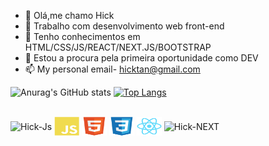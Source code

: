 - 👋 Olá,me chamo Hick
- 👀 Trabalho com desenvolvimento web front-end
- 🌱 Tenho conhecimentos em HTML/CSS/JS/REACT/NEXT.JS/BOOTSTRAP
- 💞️ Estou a procura pela primeira oportunidade como DEV
- 📫 My personal email- hicktan@gmail.com

![Anurag's GitHub stats](https://github-readme-stats.vercel.app/api?username=ggbtunga&show_icons=true&theme=tokyonight)  [![Top Langs](https://github-readme-stats.vercel.app/api/top-langs/?username=ggbtunga&layout=compact&theme=tokyonight)](https://github.com/ggbtunga/github-readme-stats)

<div style="display: inline_block"><br>
  <img align="center" alt="Hick-Js" height="30" width="40" src="https://cdn.jsdelivr.net/gh/devicons/devicon/icons/typescript/typescript-original.svg" />
  <img align="center" alt="Hick-Js" height="30" width="40" src="https://raw.githubusercontent.com/devicons/devicon/master/icons/javascript/javascript-plain.svg">
  <img align="center" alt="Hick-HTML" height="30" width="40" src="https://raw.githubusercontent.com/devicons/devicon/master/icons/html5/html5-original.svg">
  <img align="center" alt="Hick-CSS" height="30" width="40" src="https://raw.githubusercontent.com/devicons/devicon/master/icons/css3/css3-original.svg">
  <img align="center" alt="Hick-React" height="30" width="40" src="https://raw.githubusercontent.com/devicons/devicon/master/icons/react/react-original.svg">
  <img align="center" alt="Hick-NEXT" height="30" width="40" src="https://cdn.jsdelivr.net/gh/devicons/devicon/icons/nextjs/nextjs-line.svg">       
</div>

<!---
ggbtunga/ggbtunga is a ✨ special ✨ repository because its `README.md` (this file) appears on your GitHub profile.
You can click the Preview link to take a look at your changes.
--->
